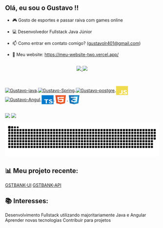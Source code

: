   ## **Olá, eu sou o Gustavo !!**

- 🎮   Gosto de esportes e passar raiva com games online
- 💻   Desenvolvedor Fullstack Java Júnior
- 📫   Como entrar em contato comigo? (gustavolr401@gmail.com)
- 🚀   Meu website: https://meu-website-two.vercel.app/

  ##
  
<div align="center">
  <a href="https://github.com/GuuhLana">
  <img height="180em" src="https://github-readme-stats.vercel.app/api?username=GuuhLana&show_icons=true&theme=merko&include_all_commits=true&count_private=true"/>
  <img height="180em" src="https://github-readme-stats.vercel.app/api/top-langs/?username=GuuhLana&layout=compact&langs_count=6&theme=merko"/>
</div>


   
  
  
  ##
  
  <div style="display: inline_block"><br>
  <img align="center" alt="Gustavo-java" height="30" width="40"src="https://cdn.jsdelivr.net/gh/devicons/devicon/icons/java/java-original.svg" />
  <img align="center" alt="Gustavo-Spring" height="30" width="40"src="https://cdn.jsdelivr.net/gh/devicons/devicon/icons/spring/spring-original.svg" />
  <img align="center" alt="Gustavo-postgre" height="30" width="40"src="https://cdn.jsdelivr.net/gh/devicons/devicon/icons/postgresql/postgresql-original.svg" />
  <img align="center" alt="Gustavo-Js" height="30" width="40" src="https://raw.githubusercontent.com/devicons/devicon/master/icons/javascript/javascript-plain.svg">
  <img align="center" alt="Gustavo-Angul" height="30" width="40"src="https://cdn.jsdelivr.net/gh/devicons/devicon/icons/angularjs/angularjs-original.svg"/>  
  <img align="center" alt="Gustavo-Ts" height="30" width="40" src="https://raw.githubusercontent.com/devicons/devicon/master/icons/typescript/typescript-plain.svg">
  <img align="center" alt="Gustavo-HTML" height="30" width="40" src="https://raw.githubusercontent.com/devicons/devicon/master/icons/html5/html5-original.svg">
  <img align="center" alt="Gustavo-CSS" height="30" width="40" src="https://raw.githubusercontent.com/devicons/devicon/master/icons/css3/css3-original.svg">
</div>
  
  ##
  
<div> 
  <a href = "mailto:gustavolr401@gmail.com"><img src="https://img.shields.io/badge/-Gmail-%23333?style=for-the-badge&logo=gmail&logoColor=blue" target="_blank"></a>
  <a href="https://www.linkedin.com/in/gustavo-lana-86aa191a3/" target="_blank"><img src="https://img.shields.io/badge/-LinkedIn-%230077B5?style=for-the-badge&logo=linkedin&logoColor=white" target="_blank"></a> 
  
 ![Snake animation](https://github.com/GuuhLana/GuuhLana/blob/output/github-contribution-grid-snake.svg)
 
</div>

  ## 📊 Meu projeto recente:
[GSTBANK-UI]([url](https://github.com/GuuhLana/gstbankfront))
[GSTBANK-API]([url](https://github.com/GuuhLana/gstbankapi))


  ## 📚 Interesses:
Desenvolvimento Fullstack utilizando majoritariamente Java e Angular
Aprender novas tecnologias
Contribuir para projetos
